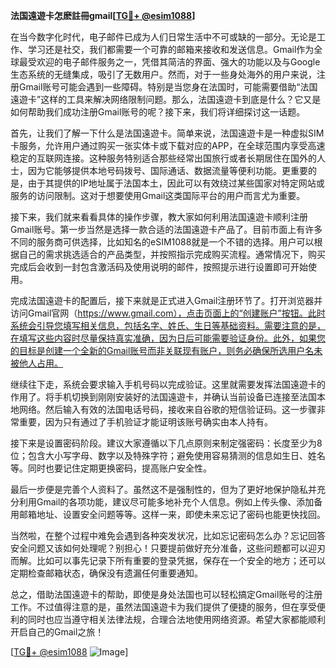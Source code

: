 **法国遠遊卡怎麽註冊gmail[[TG💪+ @esim1088](https://t.me/s/esim1088)]**

在当今数字化时代，电子邮件已成为人们日常生活中不可或缺的一部分。无论是工作、学习还是社交，我们都需要一个可靠的邮箱来接收和发送信息。Gmail作为全球最受欢迎的电子邮件服务之一，凭借其简洁的界面、强大的功能以及与Google生态系统的无缝集成，吸引了无数用户。然而，对于一些身处海外的用户来说，注册Gmail账号可能会遇到一些障碍。特别是当您身在法国时，可能需要借助“法国遠遊卡”这样的工具来解决网络限制问题。那么，法国遠遊卡到底是什么？它又是如何帮助我们成功注册Gmail账号的呢？接下来，我们将详细探讨这一话题。

首先，让我们了解一下什么是法国遠遊卡。简单来说，法国遠遊卡是一种虚拟SIM卡服务，允许用户通过购买一张实体卡或下载对应的APP，在全球范围内享受高速稳定的互联网连接。这种服务特别适合那些经常出国旅行或者长期居住在国外的人士，因为它能够提供本地号码拨号、国际通话、数据流量等便利功能。更重要的是，由于其提供的IP地址属于法国本土，因此可以有效绕过某些国家对特定网站或服务的访问限制。这对于想要使用Gmail这类国际平台的用户而言尤为重要。

接下来，我们就来看看具体的操作步骤，教大家如何利用法国遠遊卡顺利注册Gmail账号。第一步当然是选择一款合适的法国遠遊卡产品了。目前市面上有许多不同的服务商可供选择，比如知名的eSIM1088就是一个不错的选择。用户可以根据自己的需求挑选适合的产品类型，并按照指示完成购买流程。通常情况下，购买完成后会收到一封包含激活码及使用说明的邮件，按照提示进行设置即可开始使用。

完成法国遠遊卡的配置后，接下来就是正式进入Gmail注册环节了。打开浏览器并访问Gmail官网（https://www.gmail.com），点击页面上的“创建账户”按钮。此时系统会引导您填写相关信息，包括名字、姓氏、生日等基础资料。需要注意的是，在填写这些内容时尽量保持真实准确，因为日后可能需要验证身份。此外，如果您的目标是创建一个全新的Gmail账号而非关联现有账户，则务必确保所选用户名未被他人占用。

继续往下走，系统会要求输入手机号码以完成验证。这里就需要发挥法国遠遊卡的作用了。将手机切换到刚刚安装好的法国遠遊卡，并确认当前设备已连接至法国本地网络。然后输入有效的法国电话号码，接收来自谷歌的短信验证码。这一步骤非常重要，因为只有通过了手机验证才能证明该账号确实由本人持有。

接下来是设置密码阶段。建议大家遵循以下几点原则来制定强密码：长度至少为8位；包含大小写字母、数字以及特殊字符；避免使用容易猜测的信息如生日、姓名等。同时也要记住定期更换密码，提高账户安全性。

最后一步便是完善个人资料了。虽然这不是强制性的，但为了更好地保护隐私并充分利用Gmail的各项功能，建议尽可能多地补充个人信息。例如上传头像、添加备用邮箱地址、设置安全问题等等。这样一来，即使未来忘记了密码也能更快找回。

当然啦，在整个过程中难免会遇到各种突发状况，比如忘记密码怎么办？忘记回答安全问题又该如何处理呢？别担心！只要提前做好充分准备，这些问题都可以迎刃而解。比如可以事先记录下所有重要的登录凭据，保存在一个安全的地方；还可以定期检查邮箱状态，确保没有遗漏任何重要通知。

总之，借助法国遠遊卡的帮助，即使是身处法国也可以轻松搞定Gmail账号的注册工作。不过值得注意的是，虽然法国遠遊卡为我们提供了便捷的服务，但在享受便利的同时也应当遵守相关法律法规，合理合法地使用网络资源。希望大家都能顺利开启自己的Gmail之旅！

[[TG💪+ @esim1088](https://t.me/s/esim1088) ![Image](https://i.postimg.cc/4NQfJmqS/Snipaste-2025-05-13-00-14-12.png)]
